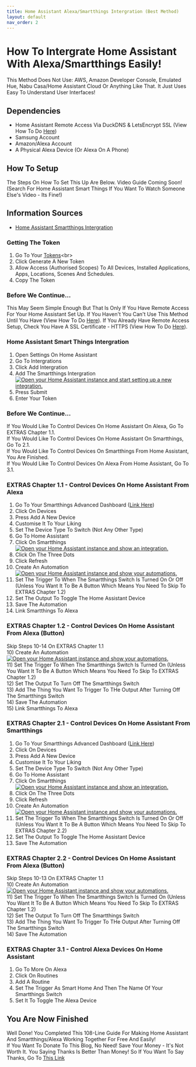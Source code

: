 ```yaml
---
title: Home Assistant Alexa/Smartthings Intergration (Best Method)
layout: default
nav_order: 2
---
```


# How To Intergrate Home Assistant With Alexa/Smartthings Easily!
This Method Does Not Use: AWS, Amazon Developer Console, Emulated Hue, Nabu Casa/Home Assistant Cloud Or Anything Like That. It Just Uses Easy To Understand User Interfaces!

## Dependencies
- Home Assistant Remote Access Via DuckDNS & LetsEncrypt SSL (View How To Do [Here](remote-access))
- Samsung Account
- Amazon/Alexa Account
- A Physical Alexa Device (Or Alexa On A Phone)

## How To Setup
The Steps On How To Set This Up Are Below. Video Guide Coming Soon! (Search For Home Assistant Smart Things If You Want To Watch Someone Else's Video - Its Fine!)

## Information Sources
- [Home Assistant Smartthings Intergration](https://www.home-assistant.io/integrations/smartthings/)

### Getting The Token
1) Go To Your [Tokens](https://account.smartthings.com/tokens")<br>
2) Click Generate A New Token<br>
3) Allow Access (Authorised Scopes) To All Devices, Installed Applications, Apps, Locations, Scenes And Schedules.<br>
4) Copy The Token<br>

### Before We Continue...
This May Seem Simple Enough But That Is Only If You Have Remote Access For Your Home Assistant Set Up. If You Haven't You Can't Use This Method Until You Have (View How To Do [Here](remote-access)). If You Already Have Remote Access Setup, Check You Have A SSL Certificate - HTTPS (View How To Do [Here](remote-access)).

### Home Assistant Smart Things Intergration
1) Open Settings On Home Assistant<br>
2) Go To Intergrations<br>
3) Click Add Intergration<br>
4) Add The Smartthings Intergration<br>
[![Open your Home Assistant instance and start setting up a new integration.](https://my.home-assistant.io/badges/config_flow_start.svg)](https://my.home-assistant.io/redirect/config_flow_start/?domain=smartthings)<br>
5) Press Submit<br>
6) Enter Your Token

### Before We Continue...
If You Would Like To Control Devices On Home Assistant On Alexa, Go To EXTRAS Chapter 1.1.<br>
If You Would Like To Control Devices On Home Assistant On Smartthings, Go To 2.1.<br>
If You Would Like To Control Devices On Smartthings From Home Assistant, You Are Finished.<br>
If You Would Like To Control Devices On Alexa From Home Assistant, Go To 3.1.<br>

### EXTRAS Chapter 1.1 - Control Devices On Home Assistant From Alexa
1) Go To Your Smartthings Advanced Dashboard ([Link Here](https://my.smartthings.com/advanced))<br>
2) Click On Devices<br>
3) Press Add A New Device<br>
4) Customise It To Your Liking<br>
5) Set The Device Type To Switch (Not Any Other Type)<br>
6) Go To Home Assistant<br>
7) Click On Smartthings<br>
[![Open your Home Assistant instance and show an integration.](https://my.home-assistant.io/badges/integration.svg)](https://my.home-assistant.io/redirect/integration/?domain=smartthings)<br>
8) Click On The Three Dots<br>
9) Click Refresh<br>
10) Create An Automation<br>
[![Open your Home Assistant instance and show your automations.](https://my.home-assistant.io/badges/automations.svg)](https://my.home-assistant.io/redirect/automations/)<br>
11) Set The Trigger To When The Smartthings Switch Is Turned On Or Off (Unless You Want It To Be A Button Which Means You Need To Skip To EXTRAS Chapter 1.2)<br>
12) Set The Output To Toggle The Home Assistant Device<br>
13) Save The Automation<br>
14) Link Smartthings To Alexa<br>

### EXTRAS Chapter 1.2 - Control Devices On Home Assistant From Alexa (Button)
Skip Steps 10-14 On EXTRAS Chapter 1.1<br>
10) Create An Automation<br>
[![Open your Home Assistant instance and show your automations.](https://my.home-assistant.io/badges/automations.svg)](https://my.home-assistant.io/redirect/automations/)<br>
11) Set The Trigger To When The Smartthings Switch Is Turned On (Unless You Want It To Be A Button Which Means You Need To Skip To EXTRAS Chapter 1.2)<br>
12) Set The Output To Turn Off The Smartthings Switch<br>
13) Add The Thing You Want To Trigger To THe Output After Turning Off The Smartthings Switch<br>
14) Save The Automation<br>
15) Link Smartthings To Alexa<br>

### EXTRAS Chapter 2.1 - Control Devices On Home Assistant From Smartthings
1) Go To Your Smartthings Advanced Dashboard ([Link Here](https://my.smartthings.com/advanced))<br>
2) Click On Devices<br>
3) Press Add A New Device<br>
4) Customise It To Your Liking<br>
5) Set The Device Type To Switch (Not Any Other Type)<br>
6) Go To Home Assistant<br>
7) Click On Smartthings<br>
[![Open your Home Assistant instance and show an integration.](https://my.home-assistant.io/badges/integration.svg)](https://my.home-assistant.io/redirect/integration/?domain=smartthings)<br>
8) Click On The Three Dots<br>
9) Click Refresh<br>
10) Create An Automation<br>
[![Open your Home Assistant instance and show your automations.](https://my.home-assistant.io/badges/automations.svg)](https://my.home-assistant.io/redirect/automations/)<br>
11) Set The Trigger To When The Smartthings Switch Is Turned On Or Off (Unless You Want It To Be A Button Which Means You Need To Skip To EXTRAS Chapter 2.2)<br>
12) Set The Output To Toggle The Home Assistant Device<br>
13) Save The Automation<br>

### EXTRAS Chapter 2.2 - Control Devices On Home Assistant From Alexa (Button)
Skip Steps 10-13 On EXTRAS Chapter 1.1<br>
10) Create An Automation<br>
[![Open your Home Assistant instance and show your automations.](https://my.home-assistant.io/badges/automations.svg)](https://my.home-assistant.io/redirect/automations/)<br>
11) Set The Trigger To When The Smartthings Switch Is Turned On (Unless You Want It To Be A Button Which Means You Need To Skip To EXTRAS Chapter 1.2)<br>
12) Set The Output To Turn Off The Smartthings Switch<br>
13) Add The Thing You Want To Trigger To THe Output After Turning Off The Smartthings Switch<br>
14) Save The Automation<br>

### EXTRAS Chapter 3.1 - Control Alexa Devices On Home Assistant
1) Go To More On Alexa<br>
2) Click On Routines<br>
3) Add A Routine<br>
4) Set The Trigger As Smart Home And Then The Name Of Your Smartthings Switch<br>
5) Set It To Toggle The Alexa Device<br>

## You Are Now Finished
Well Done! You Completed This 108-Line Guide For Making Home Assistant And Smartthings/Alexa Working Together For Free And Easily!<br>
If You Want To Donate To This Blog, No Need! Save Your Money - It's Not Worth It. You Saying Thanks Is Better Than Money! So If You Want To Say Thanks, Go To [This Link](https://github.com/StuffzEZ/docsblog/discussions/categories/support-this-project-say-thanks)